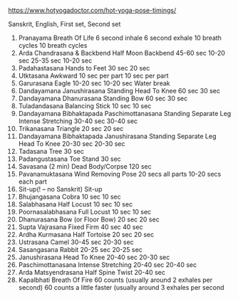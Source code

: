https://www.hotyogadoctor.com/hot-yoga-pose-timings/


Sanskrit, English, First set, Second set
1. Pranayama	Breath Of Life	6 second inhale 6 second exhale 10 breath cycles	10 breath cycles
2. Arda Chandrasana & Backbend	Half Moon
Backbend	45-60 sec
10-20 sec	25-35 sec
10-20 sec
3. Padahastasana	Hands to Feet	30 sec	20 sec
4. Utktasana	Awkward	10 sec per part	10 sec per part
5. Garurasana	Eagle	10-20 sec	10-20 sec
Water break		
6. Dandayamana Janushirasana	Standing Head To Knee	60 sec	30 sec
7. Dandayamana Dhanurasana	Standing Bow	60 sec	30 sec
8. Tuladandasana	Balancing Stick	10 sec	10 sec
9. Dandayamana Bibhaktapada Paschimottanasana	Standing Separate Leg Intense Stretching	30-40 sec	30-40 sec
10. Trikanasana	Triangle	20 sec	20 sec
11. Dandayamana Bibhaktapada Janushirasana	Standing Separate Leg Head To Knee	20-30 sec	20-30 sec
12. Tadasana	Tree	30 sec	
13. Padangustasana	Toe Stand		30 sec
14. Savasana (2 min)	Dead Body/Corpse	120 sec	
15. Pavanamuktasana	Wind Removing Pose	20 secs all parts	10-20 secs each part
16. Sit-up(! – no Sanskrit)	Sit-up		
17. Bhujangasana	Cobra	10 sec	10 sec
18. Salabhasana	Half Locust	10 sec	10 sec
19. Poornasalabhasana	Full Locust	10 sec	10 sec
20. Dhanurasana	Bow (or Floor Bow)	20 sec	20 sec
21. Supta Vajrasana	Fixed Firm	40 sec	40 sec
22. Ardha Kurmasana	Half Tortoise	20 sec	20 sec
23. Ustrasana	Camel	30-45 sec	20-30 sec
24. Sasangasana	Rabbit	20-25 sec	20-25 sec
25. Janushirasana	Head To Knee	20-40 sec	20-30 sec
26. Paschimottanasana	Intense Stretching	20-40 sec	20-40 sec
27. Arda Matsyendrasana	Half Spine Twist	20-40 sec	
28. Kapalbhati	Breath Of Fire	60 counts (usually around 2 exhales per second)	60 counts a little faster (usually around 3 exhales per second
